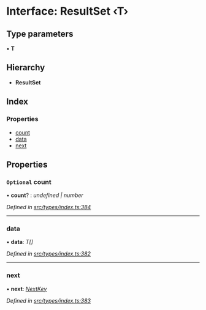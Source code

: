 # Interface: ResultSet ‹**T**›

## Type parameters

▪ **T**

## Hierarchy

* **ResultSet**

## Index

### Properties

* [count](resultset.md#optional-count)
* [data](resultset.md#data)
* [next](resultset.md#next)

## Properties

### `Optional` count

• **count**? : *undefined | number*

*Defined in [src/types/index.ts:384](https://github.com/PolymathNetwork/polymesh-sdk/blob/0827a10/src/types/index.ts#L384)*

___

###  data

• **data**: *T[]*

*Defined in [src/types/index.ts:382](https://github.com/PolymathNetwork/polymesh-sdk/blob/0827a10/src/types/index.ts#L382)*

___

###  next

• **next**: *[NextKey](../globals.md#nextkey)*

*Defined in [src/types/index.ts:383](https://github.com/PolymathNetwork/polymesh-sdk/blob/0827a10/src/types/index.ts#L383)*
